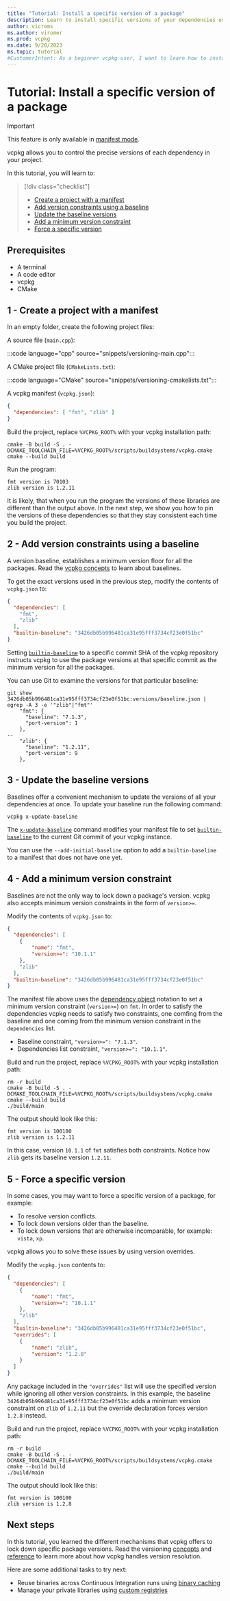 ```yaml
---
title: "Tutorial: Install a specific version of a package"
description: Learn to install specific versions of your dependencies using vcpkg in your projects.
author: vicroms
ms.author: viromer
ms.prod: vcpkg
ms.date: 9/20/2023
ms.topic: tutorial
#CustomerIntent: As a beginner vcpkg user, I want to learn how to install specific versions of my project dependencies using vcpkg
---
```

# Tutorial: Install a specific version of a package

> [!IMPORTANT]
> This feature is only available in [manifest mode](manifest-mode.md).

vcpkg allows you to control the precise versions of each dependency in your project. 

In this tutorial, you will learn to:

> [!div class="checklist"]
> * [Create a project with a manifest]
> * [Add version constraints using a baseline]
> * [Update the baseline versions]
> * [Add a minimum version constraint]
> * [Force a specific version]

## Prerequisites

* A terminal
* A code editor
* vcpkg
* CMake

## 1 - Create a project with a manifest

In an empty folder, create the following project files:

A source file (`main.cpp`):

:::code language="cpp" source="snippets/versioning-main.cpp":::

A CMake project file (`CMakeLists.txt`):

:::code language="CMake" source="snippets/versioning-cmakelists.txt":::

A vcpkg manifest (`vcpkg.json`):

```json
{
  "dependencies": [ "fmt", "zlib" ]
}
```

Build the project, replace `%VCPKG_ROOT%` with your vcpkg installation path:

```Console
cmake -B build -S . -DCMAKE_TOOLCHAIN_FILE=%VCPKG_ROOT%/scripts/buildsystems/vcpkg.cmake
cmake --build build
```

Run the program:

```Console
fmt version is 70103
zlib version is 1.2.11
```

It is likely, that when you run the program the versions of these libraries are different than the
output above. In the next step, we show you how to pin the versions of these dependencies so that
they stay consistent each time you build the project.

## 2 - Add version constraints using a baseline

A version baseline, establishes a minimum version floor for all the packages. Read the [vcpkg
concepts](../users/versioning.md#baselines) to learn about baselines.

To get the exact versions used in the previous step, modify the contents of `vcpkg.json` to:

```json
{
  "dependencies": [
    "fmt",
    "zlib"
  ],
  "builtin-baseline": "3426db05b996481ca31e95fff3734cf23e0f51bc"
}
```

Setting [`builtin-baseline`](../reference/vcpkg-json.md#builtin-baseline) to a specific commit SHA
of the vcpkg repository instructs vcpkg to use the package versions at that specific commit as the minimum
version for all the packages.

You can use Git to examine the versions for that particular baseline:

```Console
git show 3426db05b996481ca31e95fff3734cf23e0f51bc:versions/baseline.json | egrep -A 3 -e '"zlib"|"fmt"'
    "fmt": {
      "baseline": "7.1.3",
      "port-version": 1
    },
--
    "zlib": {
      "baseline": "1.2.11",
      "port-version": 9
    },
```

## 3 - Update the baseline versions

Baselines offer a convenient mechanism to update the versions of all your dependencies at once. To
update your baseline run the following command:

```Console
vcpkg x-update-baseline
```

The [`x-update-baseline`](../commands/update-baseline.md) command modifies your manifest file to set
[`builtin-baseline`](../reference/vcpkg-json.md#builtin-baseline) to the current Git commit of your
vcpkg instance.

You can use the `--add-initial-baseline` option to add a `builtin-baseline` to a manifest that does
not have one yet.

## 4 - Add a minimum version constraint

Baselines are not the only way to lock down a package's version. vcpkg also accepts minimum version
constraints in the form of `version>=`.

Modify the contents of `vcpkg.json` to:

```json
{
  "dependencies": [
    {
        "name": "fmt",
        "version>=": "10.1.1"
    },
    "zlib"
  ],
  "builtin-baseline": "3426db05b996481ca31e95fff3734cf23e0f51bc"
}
```

The manifest file above uses the [dependency object](../reference/vcpkg-json.md#dependency)
notation to set a minimum version constraint (`version>=`) on `fmt`. In order to satisfy the
dependencies vcpkg needs to satisfy two constraints, one comfing from the baseline and one coming
from the minimum version constraint in the `dependencies` list.

* Baseline constraint, `"version>=": "7.1.3"`.
* Dependencies list constraint, `"version>=": "10.1.1"`.

Build and run the project, replace `%VCPKG_ROOT%` with your vcpkg installation path:

```Console
rm -r build
cmake -B build -S . -DCMAKE_TOOLCHAIN_FILE=%VCPKG_ROOT%/scripts/buildsystems/vcpkg.cmake
cmake --build build
./build/main
```

The output should look like this:

```Console
fmt version is 100100
zlib version is 1.2.11
```

In this case, version `10.1.1` of `fmt` satisfies both constraints. Notice how `zlib` gets its
baseline version `1.2.11`.

## 5 - Force a specific version

In some cases, you may want to force a specific version of a package, for example: 

* To resolve version conflicts.
* To lock down versions older than the baseline.
* To lock down versions that are otherwise incomparable, for example: `vista`, `xp`. 

vcpkg allows you to solve these issues by using version overrides.

Modify the `vcpkg.json` contents to:

```json
{
  "dependencies": [
    {
        "name": "fmt",
        "version>=": "10.1.1"
    },
    "zlib"
  ],
  "builtin-baseline": "3426db05b996481ca31e95fff3734cf23e0f51bc", 
  "overrides": [
    { 
        "name": "zlib", 
        "version": "1.2.8"
    }
  ]
}
```

Any package included in the `"overrides"` list will use the specified version while ignoring all
other version constraints. In this example, the baseline `3426db05b996481ca31e95fff3734cf23e0f51bc`
adds a minimum version constraint on `zlib` of `1.2.11` but the override declaration forces version
`1.2.8` instead.

Build and run the project, replace `%VCPKG_ROOT%` with your vcpkg installation path:

```Console
rm -r build
cmake -B build -S . -DCMAKE_TOOLCHAIN_FILE=%VCPKG_ROOT%/scripts/buildsystems/vcpkg.cmake
cmake --build build
./build/main
```

The output should look like this:

```Console
fmt version is 100100
zlib version is 1.2.8
```

## Next steps

In this tutorial, you learned the different mechanisms that vcpkg offers to lock down specific
package versions. Read the versioning [concepts](../users/versioning.concepts.md) and
[reference](../users/versioning.md) to learn more about how vcpkg handles version resolution.

Here are some additional tasks to try next:

* Reuse binaries across Continuous Integration runs using [binary caching](../users/binarycaching.md)
* Manage your private libraries using [custom registries](../maintainers/registries.md)

[Create a project with a manifest]: #1---create-a-project-with-a-manifest
[Add version constraints using a baseline]: #2---add-version-constraints-using-a-baseline
[Update the baseline versions]: #3---update-the-baseline-versions
[Add a minimum version constraint]: #4---add-a-minimum-version-constraint
[Force a specific version]: #5---force-a-specific-version
